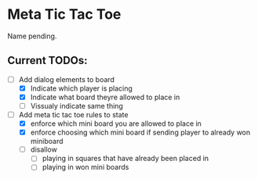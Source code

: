# Meta Tic Tac Toe
Name pending.

## Current TODOs:
- [ ] Add dialog elements to board
  - [x] Indicate which player is placing
  - [x] Indicate what board theyre allowed to place in
  - [ ] Vissualy indicate same thing
- [ ] Add meta tic tac toe rules to state
  - [x] enforce which mini board you are allowed to place in 
  - [x] enforce choosing which mini board if sending player to already won miniboard
  - [ ] disallow
      - [ ] playing in squares that have already been placed in 
      - [ ] playing in won mini boards